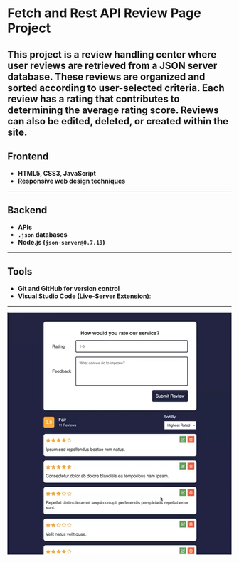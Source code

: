 # Fetch and Rest API Review Page Project 
This project is a review handling center where user reviews are retrieved from a JSON server database. These reviews are organized and sorted according to user-selected criteria. Each review has a rating that contributes to determining the average rating score. Reviews can also be edited, deleted, or created within the site.
---

## Frontend

- **HTML5, CSS3, JavaScript**
- **Responsive web design techniques**

---

## Backend

- **APIs**
- **`.json` databases**
- **Node.js (`json-server@0.7.19`)**

---

## Tools

- **Git and GitHub for version control**
- **Visual Studio Code (Live-Server Extension)**:

---
![Preview Image](Preview_Image.png)
